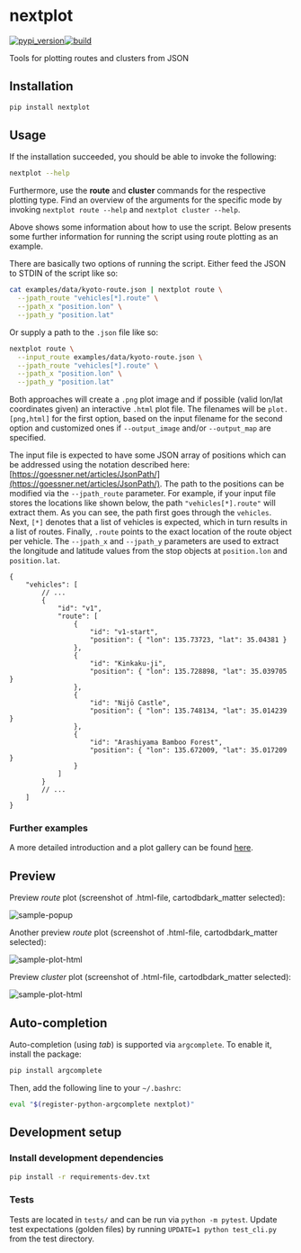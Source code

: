# nextplot

[![pypi_version](https://img.shields.io/pypi/v/nextplot?label=pypi)](https://pypi.org/project/nextplot)[![build](https://github.com/nextmv-io/nextplot/actions/workflows/build.yml/badge.svg)](https://github.com/nextmv-io/nextplot/actions/workflows/build.yml)

Tools for plotting routes and clusters from JSON

## Installation

```bash
pip install nextplot
```

## Usage

If the installation succeeded, you should be able to invoke the following:

```bash
nextplot --help
```

Furthermore, use the __route__ and __cluster__ commands for the respective
plotting type. Find an overview of the arguments for the specific mode by
invoking `nextplot route --help` and `nextplot cluster --help`.

Above shows some information about how to use the script. Below presents some
further information for running the script using route plotting as an example.

There are basically two options of running the script. Either feed the JSON to
STDIN of the script like so:

```bash
cat examples/data/kyoto-route.json | nextplot route \
  --jpath_route "vehicles[*].route" \
  --jpath_x "position.lon" \
  --jpath_y "position.lat"
```

Or supply a path to the `.json` file like so:

```bash
nextplot route \
  --input_route examples/data/kyoto-route.json \
  --jpath_route "vehicles[*].route" \
  --jpath_x "position.lon" \
  --jpath_y "position.lat"
```

Both approaches will create a `.png` plot image and if possible (valid lon/lat
coordinates given) an interactive `.html` plot file. The filenames will be
`plot.[png,html]` for the first option, based on the input filename for the
second option and customized ones if `--output_image` and/or `--output_map` are
specified.

The input file is expected to have some JSON array of positions which can be
addressed using the notation described here:
[https://goessner.net/articles/JsonPath/](https://goessner.net/articles/JsonPath/).
The path to the positions can be modified via the `--jpath_route` parameter.
For example, if your input file stores the locations like shown below, the path
`"vehicles[*].route"` will extract them. As you can see, the
path first goes through the `vehicles`. Next, `[*]` denotes that a list of
vehicles is expected, which in turn results in a list of routes. Finally,
`.route` points to the exact location of the route object per vehicle. The
`--jpath_x` and `--jpath_y` parameters are used to extract the longitude and
latitude values from the stop objects at `position.lon` and `position.lat`.

```jsonc
{
    "vehicles": [
        // ...
        {
            "id": "v1",
            "route": [
                {
                    "id": "v1-start",
                    "position": { "lon": 135.73723, "lat": 35.04381 }
                },
                {
                    "id": "Kinkaku-ji",
                    "position": { "lon": 135.728898, "lat": 35.039705 }
                },
                {
                    "id": "Nijō Castle",
                    "position": { "lon": 135.748134, "lat": 35.014239 }
                },
                {
                    "id": "Arashiyama Bamboo Forest",
                    "position": { "lon": 135.672009, "lat": 35.017209 }
                }
            ]
        }
        // ...
    ]
}
```

### Further examples

A more detailed introduction and a plot gallery can be found [here](examples/README.md).

## Preview

Preview _route_ plot (screenshot of .html-file, cartodbdark_matter selected):

![sample-popup](https://nextmv-io.github.io/nextplot/plots/sneak/example-popup.png)

Another preview _route_ plot (screenshot of .html-file, cartodbdark_matter selected):

![sample-plot-html](https://nextmv-io.github.io/nextplot/plots/sneak/example-route-html.png)

Preview _cluster_ plot (screenshot of .html-file, cartodbdark_matter selected):

![sample-plot-html](https://nextmv-io.github.io/nextplot/plots/sneak/example-cluster-html.png)

## Auto-completion

Auto-completion (using _tab_) is supported via `argcomplete`. To enable it, install the package:

```bash
pip install argcomplete
```

Then, add the following line to your `~/.bashrc`:

```bash
eval "$(register-python-argcomplete nextplot)"
```

## Development setup

### Install development dependencies

```bash
pip install -r requirements-dev.txt
```

### Tests

Tests are located in `tests/` and can be run via `python -m pytest`. Update test
expectations (golden files) by running `UPDATE=1 python test_cli.py` from the
test directory.
